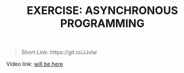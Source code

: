 <h1 align="center"> EXERCISE: ASYNCHRONOUS PROGRAMMING </h1>
    <br>

<blockquote>
    <p>
        Short Link: https://git.io/JJvIw
    </p>
</blockquote>

<p>
Video link: <a href='#'> will be here</a>
</p>
